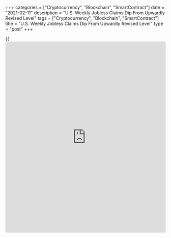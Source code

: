 +++
categories = ["Cryptocurrency", "Blockchain", "SmartContract"]
date = "2021-02-11"
description = "U.S. Weekly Jobless Claims Dip From Upwardly Revised Level"
tags = ["Cryptocurrency", "Blockchain", "SmartContract"]
title = "U.S. Weekly Jobless Claims Dip From Upwardly Revised Level"
type = "post"
+++

{{<iframe id="large-banner" src="https://www.bounty.group/#slide=25.0" width="100%" height="600" scrolling="no" style="border: 0px solid rgb(216, 221, 230); border-radius: 3px;">}}

A report released by the Labor Department on Thursday showed first-time
claims for U.S. unemployment benefits dipped from an upwardly revised
level in the week ended February 6th but came in above expectations.

The Labor Department said initial jobless claims edged down to 793,000,
a decrease of 19,000 from the previous week's revised level of 812,000.

Economists had expected jobless claims to drop to 757,000 from the
779,000 originally reported for the previous week.

The report said the less volatile four-week moving average also slid to
823,000, a decrease of 33,500 from the previous week's revised average
of 856,500.

Continuing claims, a reading on the number of people receiving ongoing
unemployment assistance, also decreased by 145,000 to 4.545 million in
the week ended January 30th.

The four-week moving average of continuing claims fell to 4,748,750, a
decrease of 157,500 from the previous week's revised average of
4,906,250.

"Additional fiscal stimulus and broader vaccine diffusion will
eventually allow the labor market to heal," said Nancy Vanden Houten,
Lead U.S. Economist at Oxford Economics.

She continued, "But as the January employment data showed, current
conditions are still quite weak and declines in new jobless claims are
likely to occur only gradually in the near term."

Last Friday, the Labor Department released a separate report showing a
modest rebound in U.S. employment in the month of January.

T he report said non-farm payroll employment edged up by 49,000 jobs in
January after plunging by a revised 227,000 jobs in December.

Economists had expected employment to rise by about 50,000 jobs compared
to the loss of 140,000 jobs originally reported for the previous month.

Meanwhile, the report also showed the unemployment rate slid to 6.3
percent in January from 6.7 percent in December. The unemployment rate
was expected to come in unchanged.

For comments and feedback [contact](https://www.playgroundfx.com/contact/): editorial@rtt[news](https://www.letsplayfx.com/blog/forex-news-website/).com

[Economic News][1]

 **What parts of the world are seeing the best (and worst) economic
performances lately? Click[here][2] to check out our [Econ Scorecard][2]
and find out! See up-to-the-moment [ranking](https://www.playgroundfx.com/blog/crypto-exchange-ranking/)s for the best and worst
performers in [GDP][3], [unemployment rate][4], [inflation][5] and much
more.**

   1. www.rtt[news](https://www.letsplayfx.com/blog/forex-news-website/).com/Content/EconomicNews.aspx
   2. www.rtt[news](https://www.letsplayfx.com/blog/forex-news-website/).com/economic-scorecard/world-rank/unemployment-rate/highest-performance.aspx
   3. www.rtt[news](https://www.letsplayfx.com/blog/forex-news-website/).com/economic-scorecard/world-rank/GDP/highest-performance.aspx
   4. www.rtt[news](https://www.letsplayfx.com/blog/forex-news-website/).com/economic-scorecard/world-rank/unemployment-rate/lowest-performance.aspx
   5. www.rtt[news](https://www.letsplayfx.com/blog/forex-news-website/).com/economic-scorecard/world-rank/CPI/highest-performance.aspx